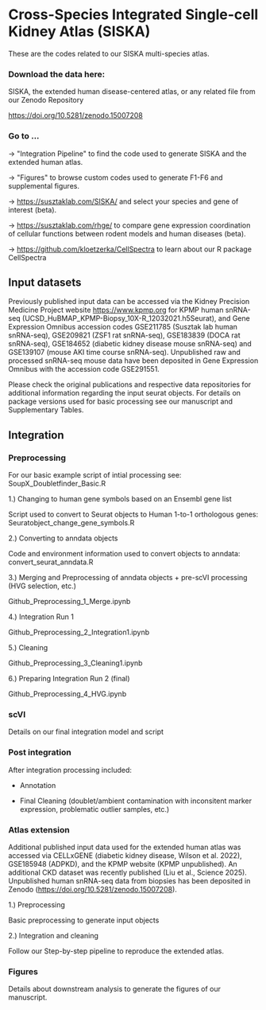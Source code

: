 # Cross-Species Integrated Single-cell Kidney Atlas (SISKA)

These are the codes related to our SISKA multi-species atlas. 

### Download the data here: 

SISKA, the extended human disease-centered atlas, or any related file from our Zenodo Repository

https://doi.org/10.5281/zenodo.15007208

### Go to ... 

-> "Integration Pipeline" to find the code used to generate SISKA and the extended human atlas.

-> "Figures" to browse custom codes used to generate F1-F6 and supplemental figures. 

-> https://susztaklab.com/SISKA/ and select your species and gene of interest (beta).

-> https://susztaklab.com/rhge/ to compare gene expression coordination of cellular functions between rodent models and human diseases (beta).

-> https://github.com/kloetzerka/CellSpectra to learn about our R package CellSpectra 

## Input datasets 

Previously published input data can be accessed via the Kidney Precision Medicine Project website https://www.kpmp.org for KPMP human snRNA-seq (UCSD_HuBMAP_KPMP-Biopsy_10X-R_12032021.h5Seurat), and Gene Expression Omnibus accession codes GSE211785 (Susztak lab human snRNA-seq), GSE209821 (ZSF1 rat snRNA-seq), GSE183839 (DOCA rat snRNA-seq), GSE184652 (diabetic kidney disease mouse snRNA-seq) and GSE139107 (mouse AKI time course snRNA-seq). Unpublished raw and processed snRNA-seq mouse data have been deposited in Gene Expression Omnibus with the accession code GSE291551. 

Please check the original publications and respective data repositories for additional information regarding the input seurat objects. For details on package versions used for basic processing see our manuscript and Supplementary Tables.

## Integration

### Preprocessing

For our basic example script of intial processing see:
SoupX_Doubletfinder_Basic.R

1.) Changing to human gene symbols based on an Ensembl gene list

Script used to convert to Seurat objects to Human 1-to-1 orthologous genes:
Seuratobject_change_gene_symbols.R

2.) Converting to anndata objects

Code and environment information used to convert objects to anndata:
convert_seurat_anndata.R

3.) Merging and Preprocessing of anndata objects + pre-scVI processing (HVG selection, etc.)

Github_Preprocessing_1_Merge.ipynb

4.) Integration Run 1

Github_Preprocessing_2_Integration1.ipynb

5.) Cleaning

Github_Preprocessing_3_Cleaning1.ipynb

6.) Preparing Integration Run 2 (final)

Github_Preprocessing_4_HVG.ipynb

### scVI

Details on our final integration model and script

### Post integration

After integration processing included:

- Annotation

- Final Cleaning (doublet/ambient contamination with inconsitent marker expression, problematic outlier samples, etc.)

### Atlas extension

Additional published input data used for the extended human atlas was accessed via CELLxGENE (diabetic kidney disease, Wilson et al. 2022), GSE185948 (ADPKD), and the KPMP website (KPMP unpublished). An additional CKD dataset was recently published (Liu et al., Science 2025). Unpublished human snRNA-seq data from biopsies has been deposited in Zenodo (https://doi.org/10.5281/zenodo.15007208).

1.) Preprocessing

Basic preprocessing to generate input objects

2.) Integration and cleaning

Follow our Step-by-step pipeline to reproduce the extended atlas.


### Figures

Details about downstream analysis to generate the figures of our manuscript.
